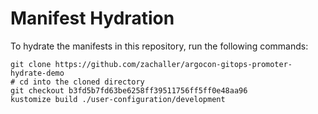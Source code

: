 # Manifest Hydration

To hydrate the manifests in this repository, run the following commands:

```shell
git clone https://github.com/zachaller/argocon-gitops-promoter-hydrate-demo
# cd into the cloned directory
git checkout b3fd5b7fd63be6258ff39511756ff5ff0e48aa96
kustomize build ./user-configuration/development
```
